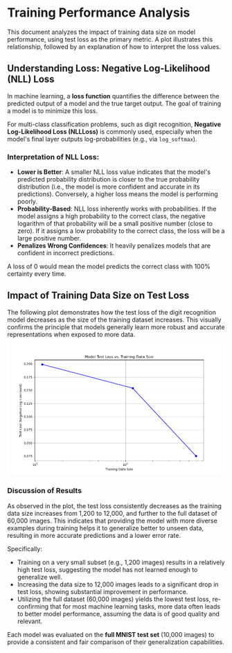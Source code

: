 # Training Performance Analysis

This document analyzes the impact of training data size on model performance, using test loss as the primary metric. A plot illustrates this relationship, followed by an explanation of how to interpret the loss values.

## Understanding Loss: Negative Log-Likelihood (NLL) Loss

In machine learning, a **loss function** quantifies the difference between the predicted output of a model and the true target output. The goal of training a model is to minimize this loss.

For multi-class classification problems, such as digit recognition, **Negative Log-Likelihood Loss (NLLLoss)** is commonly used, especially when the model's final layer outputs log-probabilities (e.g., via `log_softmax`).

### Interpretation of NLL Loss:

-   **Lower is Better**: A smaller NLL loss value indicates that the model's predicted probability distribution is closer to the true probability distribution (i.e., the model is more confident and accurate in its predictions). Conversely, a higher loss means the model is performing poorly.
-   **Probability-Based**: NLL loss inherently works with probabilities. If the model assigns a high probability to the correct class, the negative logarithm of that probability will be a small positive number (close to zero). If it assigns a low probability to the correct class, the loss will be a large positive number.
-   **Penalizes Wrong Confidences**: It heavily penalizes models that are confident in incorrect predictions.

A loss of 0 would mean the model predicts the correct class with 100% certainty every time.

## Impact of Training Data Size on Test Loss

The following plot demonstrates how the test loss of the digit recognition model decreases as the size of the training dataset increases. This visually confirms the principle that models generally learn more robust and accurate representations when exposed to more data.

![Model Test Loss vs. Training Data Size](images/training_performance.png)

### Discussion of Results

As observed in the plot, the test loss consistently decreases as the training data size increases from 1,200 to 12,000, and further to the full dataset of 60,000 images. This indicates that providing the model with more diverse examples during training helps it to generalize better to unseen data, resulting in more accurate predictions and a lower error rate.

Specifically:
-   Training on a very small subset (e.g., 1,200 images) results in a relatively high test loss, suggesting the model has not learned enough to generalize well.
-   Increasing the data size to 12,000 images leads to a significant drop in test loss, showing substantial improvement in performance.
-   Utilizing the full dataset (60,000 images) yields the lowest test loss, re-confirming that for most machine learning tasks, more data often leads to better model performance, assuming the data is of good quality and relevant.

Each model was evaluated on the **full MNIST test set** (10,000 images) to provide a consistent and fair comparison of their generalization capabilities.